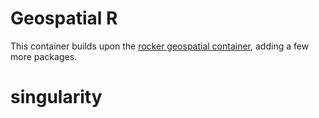 # Geospatial R
This container builds upon the [rocker geospatial container](https://hub.docker.com/r/rocker/geospatial), adding a few more packages.


# singularity
